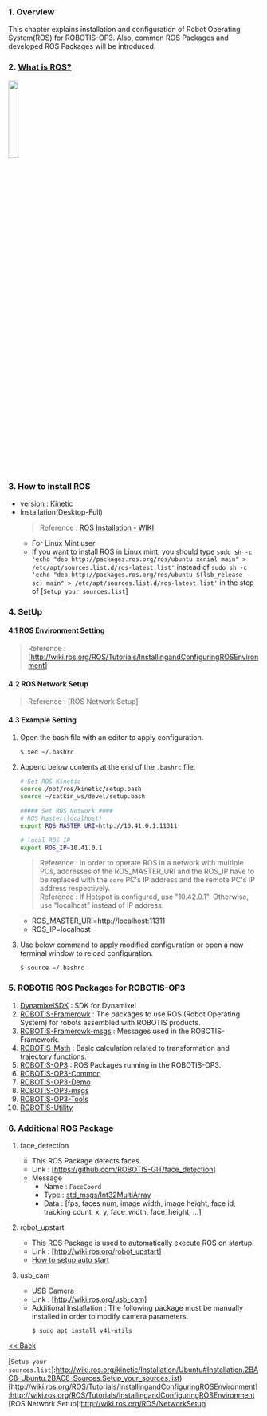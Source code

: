 ### 1. Overview
This chapter explains installation and configuration of Robot Operating System(ROS) for ROBOTIS-OP3. Also, common ROS Packages and developed ROS Packages will be introduced.  



### 2. [What is ROS?]
<a href="http://www.ros.org/about-ros"> <img src="http://www.ros.org/wp-content/uploads/2013/10/rosorg-logo1.png?raw=true" height="20%"/> </a>

### 3. How to install ROS
 - version : Kinetic  
 - Installation(Desktop-Full)  
   > Reference : [ROS Installation - WIKI]
     - For Linux Mint user  
     - If you want to install ROS in Linux mint, you should type ```sudo sh -c 'echo "deb http://packages.ros.org/ros/ubuntu xenial main" > /etc/apt/sources.list.d/ros-latest.list'``` instead of ```sudo sh -c 'echo "deb http://packages.ros.org/ros/ubuntu $(lsb_release -sc) main" > /etc/apt/sources.list.d/ros-latest.list'``` in the step of [```Setup your sources.list```]


### 4. SetUp
#### 4.1 ROS Environment Setting
> Reference : [http://wiki.ros.org/ROS/Tutorials/InstallingandConfiguringROSEnvironment]

#### 4.2 ROS Network Setup
> Reference : [ROS Network Setup]  

#### 4.3 Example Setting
  1. Open the bash file with an editor to apply configuration.  
     ```
     $ xed ~/.bashrc
     ```

  2. Append below contents at the end of the `.bashrc` file.  
     ```bash    
     # Set ROS Kinetic
     source /opt/ros/kinetic/setup.bash
     source ~/catkin_ws/devel/setup.bash

     ##### Set ROS Network ####
     # ROS Master(localhost)
     export ROS_MASTER_URI=http://10.41.0.1:11311

     # local ROS IP
     export ROS_IP=10.41.0.1
     ```

     > Reference : In order to operate ROS in a network with multiple PCs, addresses of the ROS_MASTER_URI and the ROS_IP have to be replaced with the `core` PC's IP address and the remote PC's IP address respectively.  
     > Reference : If Hotspot is configured, use "10.42.0.1". Otherwise, use "localhost" instead of IP address.
       - ROS_MASTER_URI=http://localhost:11311
       - ROS_IP=localhost

  3. Use below command to apply modified configuration or open a new terminal window to reload configuration.  
     ```
     $ source ~/.bashrc
     ```

### 5. ROBOTIS ROS Packages for ROBOTIS-OP3  
 1. [DynamixelSDK] : SDK for Dynamixel  
 2. [ROBOTIS-Framerowk] : The packages to use ROS (Robot Operating System) for robots assembled with ROBOTIS products.  
 3. [ROBOTIS-Framerowk-msgs] : Messages used in the ROBOTIS-Framework.  
 4. [ROBOTIS-Math] : Basic calculation related to transformation and trajectory functions.  
 5. [ROBOTIS-OP3] : ROS Packages running in the ROBOTIS-OP3.
 6. [ROBOTIS-OP3-Common]
 7. [ROBOTIS-OP3-Demo]
 8. [ROBOTIS-OP3-msgs]  
 9. [ROBOTIS-OP3-Tools]  
 10. [ROBOTIS-Utility]


### 6. Additional ROS Package
 1. face_detection  
    - This ROS Package detects faces.  
    - Link : [https://github.com/ROBOTIS-GIT/face_detection]
    - Message  
       - Name : `FaceCoord`  
       - Type : [std_msgs/Int32MultiArray]
       - Data : [fps, faces num, image width, image height, face id, tracking count, x, y, face_width, face_height, ...]  

 2. robot_upstart  
    - This ROS Package is used to automatically execute ROS on startup.  
    - Link : [http://wiki.ros.org/robot_upstart]
    - [How to setup auto start](OP3_How_to_kill_the_demo_program#31_start_demo_program_on_start.md)  

 3. usb_cam  
    - USB Camera  
    - Link : [http://wiki.ros.org/usb_cam]
    - Additional Installation : The following package must be manually installed in order to modify camera parameters.  
      ```
      $ sudo apt install v4l-utils
      ```  

[&lt;&lt; Back](OP3-User's-Guide.md)

[What is ROS?]:http://www.ros.org/about-ros/
[ROS Installation - WIKI]:http://wiki.ros.org/kinetic/Installation/Ubuntu  
[```Setup your sources.list```]:http://wiki.ros.org/kinetic/Installation/Ubuntu#Installation.2BAC8-Ubuntu.2BAC8-Sources.Setup_your_sources.list)
[http://wiki.ros.org/ROS/Tutorials/InstallingandConfiguringROSEnvironment]:http://wiki.ros.org/ROS/Tutorials/InstallingandConfiguringROSEnvironment
[ROS Network Setup]:http://wiki.ros.org/ROS/NetworkSetup

[DynamixelSDK]:https://github.com/ROBOTIS-GIT/DynamixelSDK/wiki
[ROBOTIS-Framerowk]:https://github.com/ROBOTIS-GIT/ROBOTIS-Documents/wiki/ROBOTIS-Framework-Documents
[ROBOTIS-Framerowk-msgs]:https://github.com/ROBOTIS-GIT/ROBOTIS-Documents/wiki/ROBOTIS-Framework-Documents
[ROBOTIS-Math]:https://github.com/ROBOTIS-GIT/ROBOTIS-Documents/wiki/robotis_math
[ROBOTIS-OP3]:[ROBOTIS-OP3.md]
[ROBOTIS-OP3-Common]:[ROBOTIS-OP3-Common.md]
[ROBOTIS-OP3-Demo]:[ROBOTIS-OP3-Demo.md]
[ROBOTIS-OP3-msgs]: [ROBOTIS-OP3-msgs.md]
[ROBOTIS-OP3-Tools]:[ROBOTIS-OP3-Tools.md]
[ROBOTIS-Utility]:
[https://github.com/ROBOTIS-GIT/face_detection]:https://github.com/ROBOTIS-GIT/face_detection
[std_msgs/Int32MultiArray]:/docs/en/popup/std_msgs_Int32MultiArray_msg/
[http://wiki.ros.org/robot_upstart]:http://wiki.ros.org/robot_upstart  
[http://wiki.ros.org/usb_cam]:http://wiki.ros.org/usb_cam  
